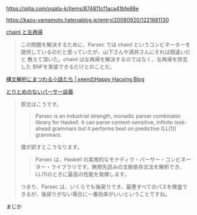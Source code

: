 
https://qiita.com/ogata-k/items/874811cf1aca41bfe88e

https://kazu-yamamoto.hatenablog.jp/entry/20080920/1221881130


[chainl と左再帰](https://kazu-yamamoto.hatenablog.jp/entry/20110127/1296098875)

> この問題を解決するために、Parsec では chainl というコンビネーターを
> 提供しているのだと思っていたが、山下さんや酒井さんにそれは間違いだと
> 教えて頂いた。chainl は左再帰を解決するのではなく、左再帰を除去した
> BNFを実装できるだけとのことだ。


[構文解析にまつわる小話たち | κeenのHappy Hacκing Blog](https://keens.github.io/slide/koubunkaisekiarekore/)


[とりとめのないパーサー談義](https://kazu-yamamoto.hatenablog.jp/entry/20081201/1228115457)

> 原文はこうです。
>
> > Parsec is an industrial strength, monadic parser combinator library for Haskell. It can parse context-sensitive, infinite look-ahead grammars but it performs best on predictive (LL[1]) grammars.
>
> 僕が訳すとこうなります。
>
> > Parsec は、Haskell の実用的なモナディク・パーサー・コンビネーター・ライブラリです。無限先読みの文脈依存文法を解析でき、LL(1)のときに最高の性能を発揮します。
>
> つまり、Parsec は、いくらでも後戻りでき、最悪すべてのパスを検査できるが、後戻りがない場合に一番効率がいいということですね。

まじか
